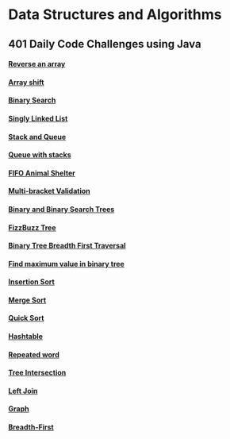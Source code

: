 # Data Structures and Algorithms

## 401 Daily Code Challenges using Java
#### [Reverse an array](https://github.com/joriefernandez/data-structures-and-algorithms/tree/master/code-challenges/ReverseArray/src)
#### [Array shift](https://github.com/joriefernandez/data-structures-and-algorithms/tree/master/challenges-401/ArrayShift)
#### [Binary Search](https://github.com/joriefernandez/data-structures-and-algorithms/tree/master/challenges-401/binarySearch)
#### [Singly Linked List](https://github.com/joriefernandez/data-structures-and-algorithms/tree/master/challenges-401/linkedlist)
#### [Stack and Queue](https://github.com/joriefernandez/data-structures-and-algorithms/blob/master/challenges-401/data-structures/STACK_QUEUE_README.MD)
#### [Queue with stacks](https://github.com/joriefernandez/data-structures-and-algorithms/blob/master/challenges-401/data-structures/PSEUDOQUEUE_README.md)
#### [FIFO Animal Shelter](https://github.com/joriefernandez/data-structures-and-algorithms/blob/master/challenges-401/data-structures/ANIMALSHELTER_README.md)
#### [Multi-bracket Validation](https://github.com/joriefernandez/data-structures-and-algorithms/blob/master/challenges-401/data-structures/MULTIBRACKETVALIDATION_README.md)
#### [Binary and Binary Search Trees](https://github.com/joriefernandez/data-structures-and-algorithms/blob/master/challenges-401/data-structures/TREE_README.md)
#### [FizzBuzz Tree](https://github.com/joriefernandez/data-structures-and-algorithms/blob/master/challenges-401/data-structures/FIZZBUZZTREE_README.md)
#### [Binary Tree Breadth First Traversal](https://github.com/joriefernandez/data-structures-and-algorithms/blob/master/challenges-401/data-structures/TREE_README.md)
#### [Find maximum value in binary tree](https://github.com/joriefernandez/data-structures-and-algorithms/blob/master/challenges-401/data-structures/TREE_README.md)
#### [Insertion Sort](https://github.com/joriefernandez/data-structures-and-algorithms/blob/master/challenges-401/data-structures/LECTURE_NOTES.md)
#### [Merge Sort](https://github.com/joriefernandez/data-structures-and-algorithms/blob/master/challenges-401/data-structures/MERGESORT_LECTURE_NOTES.md)
#### [Quick Sort](https://github.com/joriefernandez/data-structures-and-algorithms/blob/master/challenges-401/data-structures/QUICKSORT_LECTURE_NOTES.md)
#### [Hashtable](https://github.com/joriefernandez/data-structures-and-algorithms/blob/master/challenges-401/data-structures/HASHTABLE_README.md)
#### [Repeated word](https://github.com/joriefernandez/data-structures-and-algorithms/blob/master/challenges-401/data-structures/REPEATED_WORD_README.md)
#### [Tree Intersection](https://github.com/joriefernandez/data-structures-and-algorithms/blob/tree_intersection/challenges-401/data-structures/TREE_INTERSECTION_README.md)
#### [Left Join](https://github.com/joriefernandez/data-structures-and-algorithms/blob/master/challenges-401/data-structures/LEFTJOIN_README.md)
#### [Graph](https://github.com/joriefernandez/data-structures-and-algorithms/blob/master/challenges-401/data-structures/GRAPH_README.md)
#### [Breadth-First](https://github.com/joriefernandez/data-structures-and-algorithms/blob/master/challenges-401/data-structures/GRAPH_README.md)


